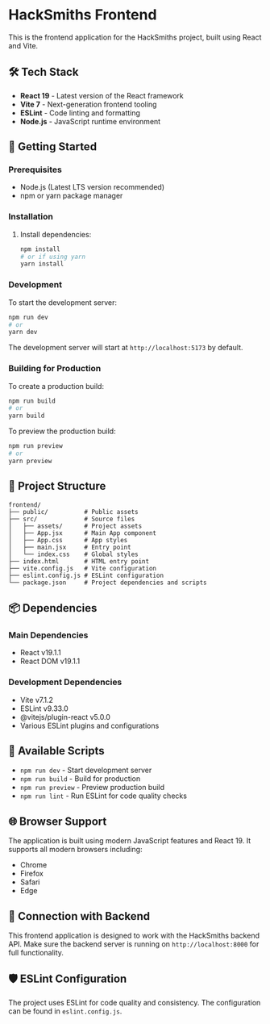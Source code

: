 # HackSmiths Frontend

This is the frontend application for the HackSmiths project, built using React and Vite.

## 🛠️ Tech Stack

- **React 19** - Latest version of the React framework
- **Vite 7** - Next-generation frontend tooling
- **ESLint** - Code linting and formatting
- **Node.js** - JavaScript runtime environment

## 🚀 Getting Started

### Prerequisites

- Node.js (Latest LTS version recommended)
- npm or yarn package manager

### Installation

1. Install dependencies:
   ```powershell
   npm install
   # or if using yarn
   yarn install
   ```

### Development

To start the development server:

```powershell
npm run dev
# or
yarn dev
```

The development server will start at `http://localhost:5173` by default.

### Building for Production

To create a production build:

```powershell
npm run build
# or
yarn build
```

To preview the production build:

```powershell
npm run preview
# or
yarn preview
```

## 📁 Project Structure

```
frontend/
├── public/          # Public assets
├── src/             # Source files
│   ├── assets/      # Project assets
│   ├── App.jsx      # Main App component
│   ├── App.css      # App styles
│   ├── main.jsx     # Entry point
│   └── index.css    # Global styles
├── index.html       # HTML entry point
├── vite.config.js   # Vite configuration
├── eslint.config.js # ESLint configuration
└── package.json     # Project dependencies and scripts
```

## 📦 Dependencies

### Main Dependencies
- React v19.1.1
- React DOM v19.1.1

### Development Dependencies
- Vite v7.1.2
- ESLint v9.33.0
- @vitejs/plugin-react v5.0.0
- Various ESLint plugins and configurations

## 🔧 Available Scripts

- `npm run dev` - Start development server
- `npm run build` - Build for production
- `npm run preview` - Preview production build
- `npm run lint` - Run ESLint for code quality checks

## 🌐 Browser Support

The application is built using modern JavaScript features and React 19. It supports all modern browsers including:
- Chrome
- Firefox
- Safari
- Edge

## 🔗 Connection with Backend

This frontend application is designed to work with the HackSmiths backend API. Make sure the backend server is running on `http://localhost:8000` for full functionality.

## 🛡️ ESLint Configuration

The project uses ESLint for code quality and consistency. The configuration can be found in `eslint.config.js`.
